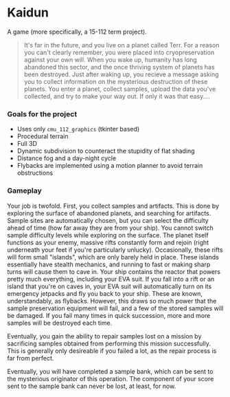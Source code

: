 # Kaidun

A game (more specifically, a 15-112 term project).

> It's far in the future, and you live on a planet called Terr.
> For a reason you can't clearly remember, you were placed into cryopreservation against your own will.
> When you wake up, humanity has long abandoned this sector, and the once thriving system of planets has been destroyed.
> Just after waking up, you recieve a message asking you to collect information on the mysterious destruction of these planets.
> You enter a planet, collect samples, upload the data you've collected, and try to make your way out.
> If only it was that easy....

### Goals for the project

- Uses only `cmu_112_graphics` (tkinter based)
- Procedural terrain
- Full 3D
- Dynamic subdivision to counteract the stupidity of flat shading
- Distance fog and a day-night cycle
- Flybacks are implemented using a motion planner to avoid terrain obstructions

### Gameplay

Your job is twofold. First, you collect samples and artifacts.
This is done by exploring the surface of abandoned planets, and searching for artifacts.
Sample sites are automatically chosen, but you can select the difficulty ahead of time (how far away they are from your ship).
You cannot switch sample difficulty levels while exploring on the surface.
The planet itself functions as your enemy, massive rifts constantly form and rejoin (right underneath your feet if you're particularly unlucky).
Occasionally, these rifts will form small "islands", which are only barely held in place. 
These islands essentially have stealth mechanics, and running to fast or making sharp turns will cause them to cave in.
Your ship contains the reactor that powers pretty much everything, including your EVA suit.
If you fall into a rift or an island that you're on caves in, your EVA suit will automatically turn on its emergency jetpacks and fly you back to your ship.
These are known, understandably, as flybacks. 
However, this draws so much power that the sample preservation equipment will fail, and a few of the stored samples will be damaged.
If you fail many times in quick succession, more and more samples will be destroyed each time.

Eventually, you gain the ability to repair samples lost on a mission by sacrificing samples obtained from performing this mission successfully.
This is generally only desireable if you failed a lot, as the repair process is far from perfect.

Eventually, you will have completed a sample bank, which can be sent to the mysterious originator of this operation.
The component of your score sent to the sample bank can never be lost, at least, for now.
